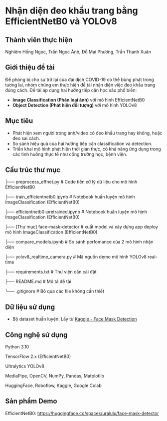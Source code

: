 # Nhận diện đeo khẩu trang bằng EfficientNetB0 và YOLOv8
## Thành viên thực hiện
Nghiêm Hồng Ngọc, Trần Ngọc Ánh, Đỗ Mai Phương, Trần Thanh Xuân
## Giới thiệu đề tài

Để phòng bị cho sự trở lại của đại dịch COVID-19 có thể bùng phát trong tương lai, nhóm chúng em thực hiện đề tài nhận diện việc đeo khẩu trang đúng cách. Đề tài áp dụng hai hướng tiếp cận học sâu phổ biến:

- **Image Classification (Phân loại ảnh)** với mô hình EfficientNetB0
- **Object Detection (Phát hiện đối tượng)** với mô hình YOLOv8

## Mục tiêu

- Phát hiện xem người trong ảnh/video có đeo khẩu trang hay không, hoặc đeo sai cách.
- So sánh hiệu quả của hai hướng tiếp cận classification và detection.
- Triển khai mô hình phát hiện thời gian thực, có khả năng ứng dụng trong các tình huống thực tế như cổng trường học, bệnh viện.

## Cấu trúc thư mục

├── preprocess_effnet.py # Code tiền xử lý dữ liệu cho mô hình EfficientNetB0

├── train_efficientnetb0.ipynb # Notebook huấn luyện mô hình ImageClassification (EfficientNetB0)

├── efficientnetb0-pretrained.ipynb # Notebook huấn luyện mô hình ImageClassification (EfficientNetB0)

├── [Thư mục] face-mask-detector # xuất model và xây dựng app deploy mô hình ImageClassification (EfficientNetB0)

├── compare_models.ipynb # So sánh perfomance của 2 mô hình nhận diện

├── yolov8_realtime_camera.py # Mã nguồn demo mô hình YOLOv8 real-time 

├── requirements.txt # Thư viện cần cài đặt

├── README.md # Mô tả đề tài

└── .gitignore # Bỏ qua các file không cần thiết


## Dữ liệu sử dụng

- Bộ dataset huấn luyện: Lấy từ [Kaggle - Face Mask Detection](https://www.kaggle.com/datasets/andrewmvd/face-mask-detection)

## Công nghệ sử dụng
Python 3.10

TensorFlow 2.x (EfficientNetB0)

Ultralytics YOLOv8

MediaPipe, OpenCV, NumPy, Pandas, Matplotlib

HuggingFace, Roboflow, Kaggle, Google Colab

## Sản phẩm Demo

EfficientNetB0: https://huggingface.co/spaces/uralulu/face-mask-detector

